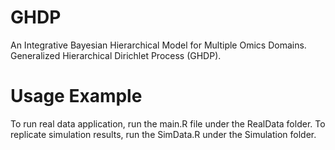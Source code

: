 # GHDP
An Integrative Bayesian Hierarchical Model for Multiple Omics Domains. Generalized Hierarchical Dirichlet Process (GHDP). 

# Usage Example
To run real data application, run the main.R file under the RealData folder. To replicate simulation results, run the SimData.R under the Simulation folder. 
